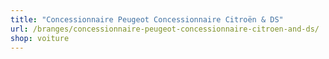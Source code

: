```yaml
---
title: "Concessionnaire Peugeot Concessionnaire Citroën & DS"
url: /branges/concessionnaire-peugeot-concessionnaire-citroen-and-ds/
shop: voiture
---
```

